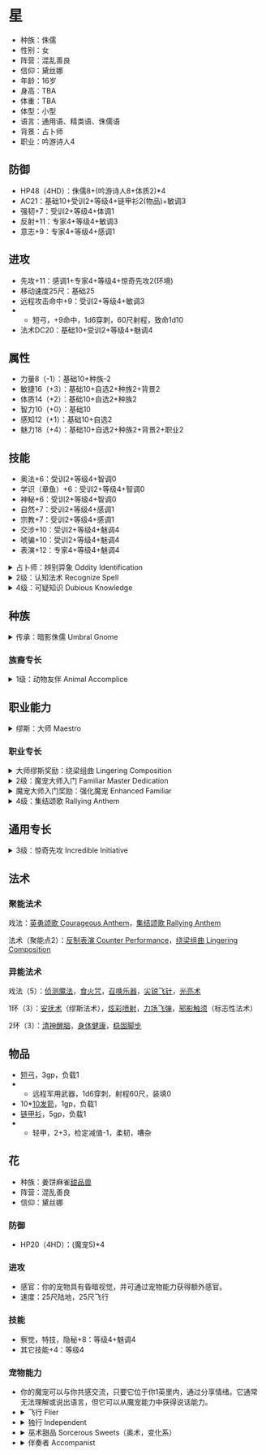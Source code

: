 # 星

- 种族：侏儒
- 性别：女
- 阵营：混乱善良
- 信仰：黛丝娜
- 年龄：16岁
- 身高：TBA
- 体重：TBA
- 体型：小型
- 语言：通用语、精类语、侏儒语
- 背景：占卜师
- 职业：吟游诗人4

## 防御

- HP48（4HD）：侏儒8+(吟游诗人8+体质2)*4
- AC21：基础10+受训2+等级4+链甲衫2(物品)+敏调3
- 强韧+7：受训2+等级4+体调1
- 反射+11：专家4+等级4+敏调3
- 意志+9：专家4+等级4+感调1

## 进攻

- 先攻+11：感调1+专家4+等级4+惊奇先攻2(环境)
- 移动速度25尺：基础25
- 远程攻击命中+9：受训2+等级4+敏调3
- - 短弓，+9命中，1d6穿刺，60尺射程，致命1d10
- 法术DC20：基础10+受训2+等级4+魅调4

## 属性

- 力量8（-1）：基础10+种族-2
- 敏捷16（+3）：基础10+自选2+种族2+背景2
- 体质14（+2）：基础10+自选2+种族2
- 智力10（+0）：基础10
- 感知12（+1）：基础10+自选2
- 魅力18（+4）：基础10+自选2+种族2+背景2+职业2

## 技能

- 奥法+6：受训2+等级4+智调0
- 学识（章鱼）+6：受训2+等级4+智调0
- 神秘+6：受训2+等级4+智调0
- 自然+7：受训2+等级4+感调1
- 宗教+7：受训2+等级4+感调1
- 交涉+10：受训2+等级4+魅调4
- 唬骗+10：受训2+等级4+魅调4
- 表演+12：专家4+等级4+魅调4

<details>
<summary>
占卜师：辨别异象 Oddity Identification
</summary>

当你发现一个魔法效果或目睹法术被施放时，你可以立即知道它是否会影响心智（具有心灵特征）、扭转运势（具有幸运或厄运特征）、洞悉秘密（具有侦测、预测、揭示或探知特征）。根据GM的判断，类似效果也可能算作这些类型。在辨识魔法或回忆知识以了解关于这些效果的更多信息时，你可以始终使用神秘技能而无需承受减值，并获得+2环境加值。
</details>

<details>
<summary>
2级：认知法术 Recognize Spell
</summary>

若你在该法术根源的相应技能上受训，并且该法术是个2环或更低环的常见法术，则你可以自动识别它（依然掷骰以尝试获得大成功，但你不会获得比成功更差的结果）。若你的技能熟练度达到专家，自动识别的法术最高环级提高到4环；若达到大师，提高到6环；若达到传奇，提高到10环。根据被施放的法术根源，GM暗骰奥法、自然、神秘或宗教检定。若你未在该技能上受训，则无法获得比失败更好的结果。

<b>大成功</b> 你正确识别出法术，并且在对抗它的豁免检定或AC上获得+1环境加值。<br>
<b>成功</b> 你正确识别出法术。<br>
<b>失败</b> 你未能识别出法术。<br>
<b>大失败</b> 你将法术错认为另一个法术，由GM选择。
</details>

<details>
<summary>
4级：可疑知识 Dubious Knowledge
</summary>

若你在该法术根源的相应技能上受训，并且该法术是个2环或更低环的常见法术，则你可以自动识别它（依然掷骰以尝试获得大成功，但你不会获得比成功更差的结果）。若你的技能熟练度达到专家，自动识别的法术最高环级提高到4环；若达到大师，提高到6环；若达到传奇，提高到10环。根据被施放的法术根源，GM暗骰奥法、自然、神秘或宗教检定。若你未在该技能上受训，则无法获得比失败更好的结果。

<b>大成功</b> 你正确识别出法术，并且在对抗它的豁免检定或AC上获得+1环境加值。<br>
<b>成功</b> 你正确识别出法术。<br>
<b>失败</b> 你未能识别出法术。<br>
<b>大失败</b> 你将法术错认为另一个法术，由GM选择。
</details>

## 种族

<details>
<summary>
传承：暗影侏儒 Umbral Gnome
</summary>
无论是由于与黑暗或阴影精类的联系，还是继承自生活在地底深处被称为地底侏儒的侏儒族群，亦或是其他什么原因，你在完全的黑暗之中仍能视物。你获得黑暗视觉。
</details>

### 族裔专长

<details>
<summary>
1级：动物友伴 Animal Accomplice
</summary>
你与一只小动物亲密无间，并建立了魔法的联结。你使用212页所示的规则获得一只魔宠。你可以自由选择动物类型，但大多数侏儒都会选择具有掘地速度的动物。
</details>

## 职业能力

<details>
<summary>
缪斯：大师 Maestro
</summary>

你的缪斯不断激励着你攀越杰出艺术的高峰。对于许多吟游诗人而言，一位导师或宿敌就扮演着这一角色，不过有些人则将目光放得更加高远，试图超越过去的杰出创作者，或是自己开辟一条新的艺术道路。如果你的缪斯是某种超自然生物，它可能会是位热爱演艺的存在，譬如科洛天使或是莉拉精灵使；若是某位神祇，则可能是莎琳。由大师缪斯所激发的艺术灵感往往精巧而富创造力，且作品往往有着形式主义。

作为一名有着大师缪斯的吟游诗人，你永远激励着自己的盟友们，并且对自己在音乐与雄辩的才能上无比自信。

缪斯专长：绕梁组曲

缪斯法术：安抚术
</details>

### 职业专长

<details>
<summary>
大师缪斯奖励：绕梁组曲 Lingering Composition
</summary>
在加入修饰音后，你的组曲法术可以持续更久。你学到了绕梁组曲（法术）组曲法术。
</details>

<details>
<summary>
2级：魔宠大师入门 Familiar Master Dedication
</summary>

你与一只生物构筑起神秘联系。这可能会涉及到复杂的仪式或咒语，比如直至从森林中有什么生物靠近你为止一直在月下冥想。或者也许你只是作出了对彼此都好的行为，比如从敌人或陷阱中救出对方，然后在陷入危机时被对方所救。

无论细节如何，你和它会成为伙伴，直至死亡把你们分开。你获得一只魔宠。若你有已经具有了一只魔宠，则获得强化魔宠专长。
</details>

<details>
<summary>
魔宠大师入门奖励：强化魔宠 Enhanced Familiar
</summary>
你每天可以选择4个魔宠能力或主人能力，而非原本的两个。
</details>

<details>
<summary>
4级：集结颂歌 Rallying Anthem
</summary>
你学到了集结颂歌（法术）组曲戏法，能够保护你与盟友。
</details>

## 通用专长

<details>
<summary>
3级：惊奇先攻 Incredible Initiative
</summary>
你的反应比他人更迅速。你的先攻检定获得+2环境加值。
</details>

## 法术

### 聚能法术

戏法：[英勇颂歌 Courageous Anthem](https://pf2.huijiwiki.com/wiki/%E8%8B%B1%E5%8B%87%E9%A2%82%E6%AD%8C%EF%BC%88%E6%B3%95%E6%9C%AF%EF%BC%89)，[集结颂歌 Rallying Anthem](https://pf2.huijiwiki.com/wiki/%E9%9B%86%E7%BB%93%E9%A2%82%E6%AD%8C%EF%BC%88%E6%B3%95%E6%9C%AF%EF%BC%89)

法术（聚能点2）：[反制表演 Counter Performance](https://pf2.huijiwiki.com/wiki/%E5%8F%8D%E5%88%B6%E8%A1%A8%E6%BC%94%EF%BC%88%E6%B3%95%E6%9C%AF%EF%BC%89)，[绕梁组曲 Lingering Composition](https://pf2.huijiwiki.com/wiki/%E7%BB%95%E6%A2%81%E7%BB%84%E6%9B%B2%EF%BC%88%E6%B3%95%E6%9C%AF%EF%BC%89)

### 异能法术

戏法（5）：[侦测魔法](https://pf2.huijiwiki.com/wiki/%E4%BE%A6%E6%B5%8B%E9%AD%94%E6%B3%95)，[食火咒](https://pf2.huijiwiki.com/wiki/%E9%A3%9F%E7%81%AB%E5%92%92)，[召唤乐器](https://pf2.huijiwiki.com/wiki/%E5%8F%AC%E5%94%A4%E4%B9%90%E5%99%A8)，[尖锐飞针](https://pf2.huijiwiki.com/wiki/%E5%B0%96%E9%94%90%E9%A3%9E%E9%92%88)，[光亮术](https://pf2.huijiwiki.com/wiki/%E5%85%89%E4%BA%AE%E6%9C%AF)

1环（3）：[安抚术](https://pf2.huijiwiki.com/wiki/%E5%AE%89%E6%8A%9A%E6%9C%AF)（缪斯法术），[炫彩喷射](https://pf2.huijiwiki.com/wiki/%E7%9C%A9%E5%BD%A9%E5%96%B7%E5%B0%84)，[力场飞弹](https://pf2.huijiwiki.com/wiki/%E5%8A%9B%E5%9C%BA%E9%A3%9E%E5%BC%B9)，[邪影触须](https://pf2.huijiwiki.com/wiki/%E9%82%AA%E5%BD%B1%E8%A7%A6%E9%A1%BB)（标志性法术）

2环（3）：[清神醒脑](https://pf2.huijiwiki.com/wiki/%E6%B8%85%E7%A5%9E%E9%86%92%E8%84%91)，[身体健康](https://pf2.huijiwiki.com/wiki/%E8%BA%AB%E5%81%A5%E4%BD%93%E5%BA%B7)，[稳固脚步](https://pf2.huijiwiki.com/wiki/%E7%A8%B3%E5%9B%BA%E8%84%9A%E6%AD%A5)

## 物品

- [短弓](https://pf2.huijiwiki.com/wiki/%E7%9F%AD%E5%BC%93)，3gp，负载1
- - 远程军用武器，1d6穿刺，射程60尺，装填0
- 10*[10发箭](https://pf2.huijiwiki.com/wiki/%E7%AE%AD)，1gp，负载1
- [链甲衫](https://pf2.huijiwiki.com/wiki/%E5%9F%BA%E7%A1%80%E6%8A%A4%E7%94%B2%E5%88%97%E8%A1%A8)，5gp，负载1
- - 轻甲，2+3，检定减值-1，柔韧，嘈杂


## 花

- 种族：姜饼麻雀[甜品兽](https://pf2.huijiwiki.com/wiki/%E7%89%B9%E6%AE%8A%E9%AD%94%E5%AE%A0#%E7%94%9C%E5%93%81%E5%85%BD_SWEET_BEASTS)
- 阵营：混乱善良
- 信仰：黛丝娜

### 防御

- HP20（4HD）：(魔宠5)*4

### 进攻

- 感官：你的宠物具有昏暗视觉，并可通过宠物能力获得额外感官。
- 速度：25尺陆地，25尺飞行

### 技能

- 察觉，特技，隐秘+8：等级4+魅调4
- 其它技能+4：等级4

### 宠物能力

- 你的魔宠可以与你共感交流，只要它位于你1英里内，通过分享情绪。它通常无法理解或说出语言，但它可以从魔宠能力中获得说话能力。
- <details><summary>飞行 Flier</summary>它获得25尺飞行速度。</details>
- <details><summary>独行 Independent</summary>在遭遇中，如果你没有指挥你的魔宠，它每轮仍能获得1个动作。通常你依然可以决定它如何使用该动作，但GM可以判定你的魔宠选择采用自己的战术，而非执行你更喜欢的动作。该能力不能用于贴身仆宠或类似需要指挥的能力，例如骑乘魔宠或类似情况。</details>
- <details><summary>巫术甜品 Sorcerous Sweets（奥术，变化系）</summary>在你每日准备中，你的甜品魔宠会进行一种不寻常的小仪式。你的魔宠找到一件小型非魔法物品（首选一朵花或一块掉落的水果，但紧要关头也可以是一枚卵石甚至一枚硬币），然后围绕着进行奇怪的仪式舞蹈，姜饼麻雀会蹦蹦跳跳叽叽喳喳，硬糖甲虫会按越来越复杂的集合图案滚动，巧克力鼠则会用爪子画出奥术图纹。在仪式结束时，物品会变成一块糖果，通常与魔宠的种类相同。糖果是一件具有奥术，消耗品和变化系特征的物品。任何使用一个交互动作吃下糖果的人，会在欺骗，交涉和表演检定上获得+1物品加值，持续1小时（9级时提升为+2，17级时提升为+3）。糖果会保持附魔直到你下次每日准备。</details>
- <details><summary>伴奏者 Accompanist</summary>你的魔宠能够协助进行表演。每当你尝试表演（Performance）检定时，若你的魔宠在身边并且能够行动的话，它便会用低鸣、敲击、或自己的微型乐器进行伴奏。这会为你提供+1环境加值，如果你的表演为大师则为+2。</details>